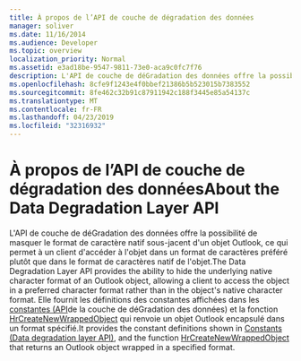 ```yaml
---
title: À propos de l’API de couche de dégradation des données
manager: soliver
ms.date: 11/16/2014
ms.audience: Developer
ms.topic: overview
localization_priority: Normal
ms.assetid: e3ad18be-9547-9811-73e0-aca9c0fc7f76
description: L'API de couche de déGradation des données offre la possibilité de masquer le format de caractère natif sous-jacent d'un objet Outlook, ce qui permet à un client d'accéder à l'objet dans un format de caractères préféré plutôt que dans le format de caractères natif de l'objet.
ms.openlocfilehash: 8cfe9f1243e4f0bbef21386b5b523015b7383552
ms.sourcegitcommit: 8fe462c32b91c87911942c188f3445e85a54137c
ms.translationtype: MT
ms.contentlocale: fr-FR
ms.lasthandoff: 04/23/2019
ms.locfileid: "32316932"
---
```

# <a name="about-the-data-degradation-layer-api"></a><span data-ttu-id="5eea1-103">À propos de l’API de couche de dégradation des données</span><span class="sxs-lookup"><span data-stu-id="5eea1-103">About the Data Degradation Layer API</span></span>

<span data-ttu-id="5eea1-104">L'API de couche de déGradation des données offre la possibilité de masquer le format de caractère natif sous-jacent d'un objet Outlook, ce qui permet à un client d'accéder à l'objet dans un format de caractères préféré plutôt que dans le format de caractères natif de l'objet.</span><span class="sxs-lookup"><span data-stu-id="5eea1-104">The Data Degradation Layer API provides the ability to hide the underlying native character format of an Outlook object, allowing a client to access the object in a preferred character format rather than in the object's native character format.</span></span> <span data-ttu-id="5eea1-105">Elle fournit les définitions des constantes affichées dans les [constantes (API](constants-data-degradation-layer-api.md)de la couche de déGradation des données) et la fonction [HrCreateNewWrappedObject](hrcreatenewwrappedobject.md) qui renvoie un objet Outlook encapsulé dans un format spécifié.</span><span class="sxs-lookup"><span data-stu-id="5eea1-105">It provides the constant definitions shown in [Constants (Data degradation layer API)](constants-data-degradation-layer-api.md), and the function [HrCreateNewWrappedObject](hrcreatenewwrappedobject.md) that returns an Outlook object wrapped in a specified format.</span></span> 
  


